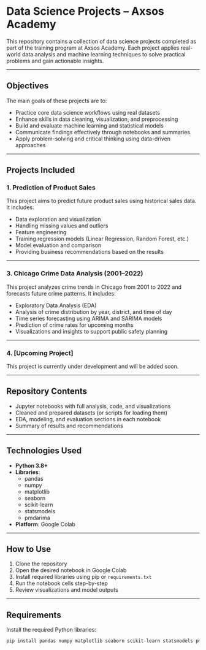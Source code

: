 # Data Science Projects – Axsos Academy

This repository contains a collection of data science projects completed as part of the training program at Axsos Academy. Each project applies real-world data analysis and machine learning techniques to solve practical problems and gain actionable insights.

---

## Objectives

The main goals of these projects are to:

- Practice core data science workflows using real datasets  
- Enhance skills in data cleaning, visualization, and preprocessing  
- Build and evaluate machine learning and statistical models  
- Communicate findings effectively through notebooks and summaries  
- Apply problem-solving and critical thinking using data-driven approaches

---

## Projects Included

### 1. Prediction of Product Sales
This project aims to predict future product sales using historical sales data. It includes:

- Data exploration and visualization  
- Handling missing values and outliers  
- Feature engineering  
- Training regression models (Linear Regression, Random Forest, etc.)  
- Model evaluation and comparison  
- Providing business recommendations based on the results

---

### 3. Chicago Crime Data Analysis (2001–2022)
This project analyzes crime trends in Chicago from 2001 to 2022 and forecasts future crime patterns. It includes:

- Exploratory Data Analysis (EDA)  
- Analysis of crime distribution by year, district, and time of day  
- Time series forecasting using ARIMA and SARIMA models  
- Prediction of crime rates for upcoming months  
- Visualizations and insights to support public safety planning

---

### 4. [Upcoming Project]
This project is currently under development and will be added soon.

---

## Repository Contents

- Jupyter notebooks with full analysis, code, and visualizations  
- Cleaned and prepared datasets (or scripts for loading them)  
- EDA, modeling, and evaluation sections in each notebook  
- Summary of results and recommendations

---

## Technologies Used

- **Python 3.8+**
- **Libraries**:
  - pandas  
  - numpy  
  - matplotlib  
  - seaborn  
  - scikit-learn  
  - statsmodels  
  - pmdarima  
- **Platform**: Google Colab

---

## How to Use

1. Clone the repository  
2. Open the desired notebook in Google Colab  
3. Install required libraries using pip or `requirements.txt`  
4. Run the notebook cells step-by-step  
5. Review visualizations and model outputs

---

## Requirements

Install the required Python libraries:

```bash
pip install pandas numpy matplotlib seaborn scikit-learn statsmodels pmdarima
